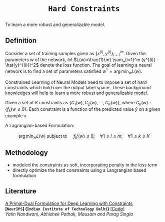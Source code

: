 # <p align=center>`Hard Constraints` </p>

To learn a more robust and generalizable model.

## Definition

Consider a set of training samples given as $\{x^{(i)}, y^{(i)}\}_{i=1}^m$. Given the parameters $w$ of the network, let $L(w)=\frac{1}{m} \sum_{i=1}^m (y^{(i)} - \hat{y}^{(i)})^2$ denote the loss function. The goal of learning a neural network is to find a set of parameters satisfied $w^* = \arg\min_w L(w)$.

Constrained Learning of Neural Models need to impose a set of hard constraints which hold over the output label space. These background knowledges will help to learn a more robust and generalizable model.

Given a set of $K$  constraints as $\{C_1(w), C_2(w), \cdots, C_K(w)\}$, where $C_k(w): \{f_k(w \le 0\}$. Each constraint is a function of the predicted value $\hat{y}$ on a given example $x$.

A Lagrangian-based Formulation:

$$
\arg\min_{w} L(w) \text { subject to } \quad f_{k}^{i}(w) \leq 0 ; \quad \forall 1 \leq i \leq m ; \quad \forall 1 \leq k \leq K
$$


## Methodology

- modeled the constraints as soft, incorporating penalty in the loss term
- directly optimize the hard constraints using a Langrangian based formulation







## Literature

[A Primal-Dual Formulation for Deep Learning with Constraints](https://papers.nips.cc/paper/2019/file/cf708fc1decf0337aded484f8f4519ae-Paper.pdf)  
**[`NeurIPS`] (`Indian Institute of Technology Delhi`)** [[Code](https://github.com/dair-iitd/dl-with-constraints)]  
*Yatin Nandwani, Abhishek Pathak, Mausam and Parag Singla*

